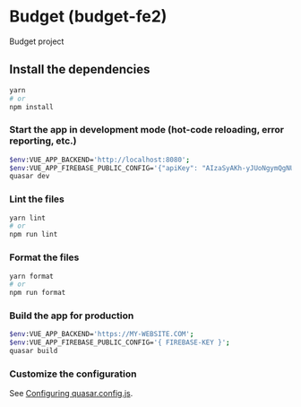 # Budget (budget-fe2)

Budget project

## Install the dependencies

```bash
yarn
# or
npm install
```

### Start the app in development mode (hot-code reloading, error reporting, etc.)

```bash
$env:VUE_APP_BACKEND='http://localhost:8080';
$env:VUE_APP_FIREBASE_PUBLIC_CONFIG='{"apiKey": "AIzaSyAKh-yJUoNgymQgNUaBsnc3nGjB32GXALc", "authDomain": "budget-auth-71712.firebaseapp.com", "projectId": "budget-auth-71712", "storageBucket": "budget-auth-71712.appspot.com", "messagingSenderId": "970347276867", "appId": "1:970347276867:web:cffb4155a0ab7d7d9042f6"}';
quasar dev
```

### Lint the files

```bash
yarn lint
# or
npm run lint
```

### Format the files

```bash
yarn format
# or
npm run format
```

### Build the app for production

```bash
$env:VUE_APP_BACKEND='https://MY-WEBSITE.COM';
$env:VUE_APP_FIREBASE_PUBLIC_CONFIG='{ FIREBASE-KEY }';
quasar build
```

### Customize the configuration

See [Configuring quasar.config.js](https://v2.quasar.dev/quasar-cli-vite/quasar-config-js).
